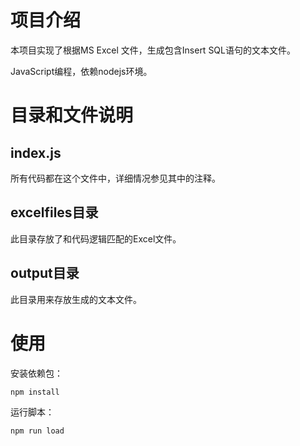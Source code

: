 # 项目介绍
本项目实现了根据MS Excel 文件，生成包含Insert SQL语句的文本文件。

JavaScript编程，依赖nodejs环境。

# 目录和文件说明
## index.js
所有代码都在这个文件中，详细情况参见其中的注释。

## excelfiles目录
此目录存放了和代码逻辑匹配的Excel文件。

## output目录
此目录用来存放生成的文本文件。

# 使用

安装依赖包：

`npm install`

运行脚本：

`npm run load`